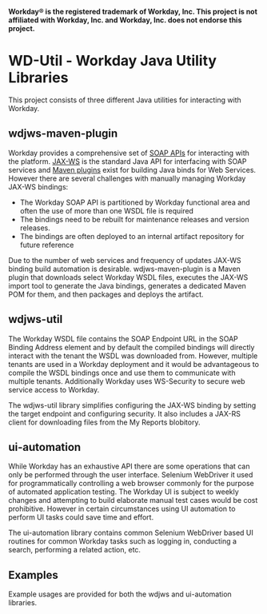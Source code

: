 **Workday® is the registered trademark of Workday, Inc. This project is not affiliated with Workday, Inc. and Workday, Inc. does not endorse this project.**


# WD-Util - Workday Java Utility Libraries

This project consists of three different Java utilities for interacting with Workday.

## wdjws-maven-plugin
Workday provides a comprehensive set of [SOAP APIs](https://community.workday.com/api) for interacting with the platform. [JAX-WS](https://github.com/eclipse-ee4j/jax-ws-api) is the standard Java API for interfacing with SOAP services and [Maven plugins](https://github.com/eclipse-ee4j/metro-jax-ws/tree/master/jaxws-ri/extras/jaxws-maven-plugin) exist for building Java binds for Web Services. However there are several challenges with manually managing Workday JAX-WS bindings:

* The Workday SOAP API is partitioned by Workday functional area and often the use of more than one WSDL file is required
* The bindings need to be rebuilt for maintenance releases and version releases.
* The bindings are often deployed to an internal artifact repository for future reference

Due to the number of web services and frequency of updates JAX-WS binding build automation is desirable. wdjws-maven-plugin is a Maven plugin that downloads select Workday WSDL files, executes the JAX-WS import tool to generate the Java bindings, generates a dedicated Maven POM for them, and then packages and deploys the artifact. 

## wdjws-util
The Workday WSDL file contains the SOAP Endpoint URL in the SOAP Binding Address element and by default the compiled bindings will directly interact with the tenant the WSDL was downloaded from. However, multiple tenants are used in a Workday deployment and it would be advantageous to compile the WSDL bindings once and use them to communicate with multiple tenants. Additionally Workday uses WS-Security to secure web service access to Workday.

The wdjws-util library simplifies configuring the JAX-WS binding by setting the target endpoint and configuring security. It also includes a JAX-RS client for downloading files from the My Reports blobitory.

 
## ui-automation
While Workday has an exhaustive API there are some operations that can only be performed through the user interface. Selenium WebDriver it used for programmatically controlling a web browser commonly for the purpose of automated application testing. The Workday UI is subject to weekly changes and attempting to build elaborate manual test cases would be cost prohibitive. However in certain circumstances using UI automation to perform UI tasks could save time and effort.  

The ui-automation library contains common Selenium WebDriver based UI routines for common Workday tasks such as logging in, conducting a search, performing a related action, etc.

## Examples

Example usages are provided for both the wdjws and ui-automation libraries.  
